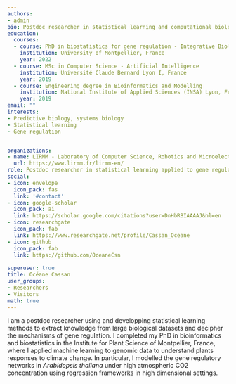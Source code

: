 ```yaml
---
authors:
- admin
bio: Postdoc researcher in statistical learning and computational biology
education:
  courses:
  - course: PhD in biostatistics for gene regulation - Integrative Biology, Diversity and Plant Improvement
    institution: University of Montpellier, France
    year: 2022
  - course: MSc in Computer Science - Artificial Intelligence
    institution: Université Claude Bernard Lyon I, France
    year: 2019
  - course: Engineering degree in Bioinformatics and Modelling
    institution: National Institute of Applied Sciences (INSA) Lyon, France
    year: 2019
email: ""
interests:
- Predictive biology, systems biology
- Statistical learning
- Gene regulation


organizations:
- name: LIRMM - Laboratory of Computer Science, Robotics and Microelectronics of Montpellier 
  url: https://www.lirmm.fr/lirmm-en/
role: Postdoc researcher in statistical learning applied to gene regulation
social:
- icon: envelope
  icon_pack: fas
  link: '#contact'
- icon: google-scholar
  icon_pack: ai
  link: https://scholar.google.com/citations?user=DnHbRBIAAAAJ&hl=en
- icon: researchgate
  icon_pack: fab
  link: https://www.researchgate.net/profile/Cassan_Oceane
- icon: github
  icon_pack: fab
  link: https://github.com/OceaneCsn
  
superuser: true
title: Océane Cassan
user_groups:
- Researchers
- Visitors
math: true
---
```


I am a postdoc researcher using and developping statistical learning methods to extract knowledge from large biological datasets and decipher the mechanisms of gene regulation. I completed my PhD in bioinformatics and biostatistics in the Institute for Plant Science of Montpellier, France, where I applied machine learning to genomic data to understand plants responses to climate change. In particular, I modelled the gene regulatory networks in *Arabidopsis thaliana* under high atmospheric CO2 concentration using regression frameworks in high dimensional settings.